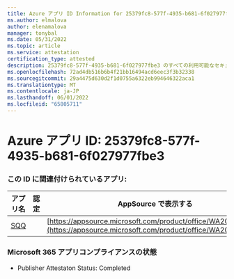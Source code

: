 ```yaml
---
title: Azure アプリ ID Information for 25379fc8-577f-4935-b681-6f027977fbe3
ms.author: elmalova
author: elenamalova
manager: tonybal
ms.date: 05/31/2022
ms.topic: article
ms.service: attestation
certification_type: attested
description: 25379fc8-577f-4935-b681-6f027977fbe3 のすべての利用可能なセキュリティとコンプライアンス情報。
ms.openlocfilehash: 72ad4db516b6b4f21bb16494acd6eec3f3b32338
ms.sourcegitcommit: 29a4475d630d2f1d0755a6322eb994646322aca1
ms.translationtype: MT
ms.contentlocale: ja-JP
ms.lasthandoff: 06/01/2022
ms.locfileid: "65805711"
---
```

# <a name="azure-app-id-25379fc8-577f-4935-b681-6f027977fbe3"></a>Azure アプリ ID: 25379fc8-577f-4935-b681-6f027977fbe3


### <a name="apps-associated-with-this-id"></a>この ID に関連付けられているアプリ:
| **アプリ名** | **認定** | **AppSource で表示する** |
|--------------|---------------|-----------------------|
| [SQQ](../forward/WA200002978.md) |  | [https://appsource.microsoft.com/product/office/WA200002978](https://appsource.microsoft.com/product/office/WA200002978) |

### <a name="microsoft-365-app-compliance-status"></a>Microsoft 365 アプリコンプライアンスの状態
- Publisher Attestaton Status: Completed
